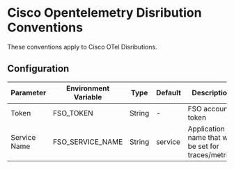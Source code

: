 # Cisco Opentelemetry Disribution Conventions

These conventions apply to Cisco OTel Disributions.

## Configuration

| Parameter | Environment Variable | Type | Default | Description | Implementation Details|
|---|---|---|---|---|---|
| Token | FSO_TOKEN | String | - | FSO account token | - | Inject as HTTP header |
| Service Name | FSO_SERVICE_NAME | String | service | Application name that will be set for traces/metrics | - | Add as OTel resource tag |
